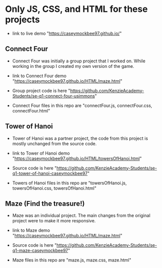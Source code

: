 # Only JS, CSS, and HTML for these projects

- link to live demo "https://caseymockbee97.github.io/"

## Connect Four

- Connect Four was initially a group project that I worked on. While working in the group I created my own version of the game.

- link to Connect Four demo "https://caseymockbee97.github.io/HTML/maze.html"

- Group project code is here "https://github.com/KenzieAcademy-Students/se-q1-connect-four-usimmons"

- Connect Four files in this repo are "connectFour.js, connectFour.css, connectFour.html"

## Tower of Hanoi

- Tower of Hanoi was a partner project, the code from this project is mostly unchanged from the source code.

- link to Tower of Hanoi demo "https://caseymockbee97.github.io/HTML/towersOfHanoi.html"

- Source code is here "https://github.com/KenzieAcademy-Students/se-q1-tower-of-hanoi-caseymockbee97"

- Towers of Hanoi files in this repo are "towersOfHanoi.js, towersOfHanoi.css, towersOfHanoi.html"

## Maze (Find the treasure!)

- Maze was an individual project. The main changes from the original project were to make it more responsive. 

- link to Maze demo "https://caseymockbee97.github.io/HTML/maze.html"

- Source code is here "https://github.com/KenzieAcademy-Students/se-q1-maze-caseymockbee97"

- Maze files in this repo are "maze.js, maze.css, maze.html"
